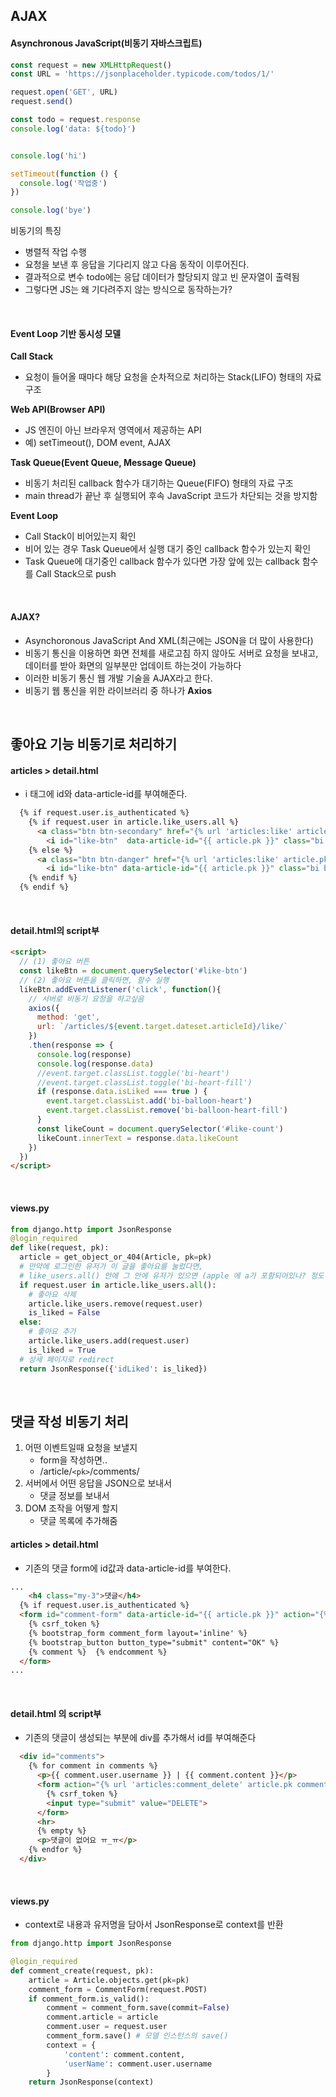 ## AJAX

#### Asynchronous JavaScript(비동기 자바스크립트)

``` javascript
const request = new XMLHttpRequest()
const URL = 'https://jsonplaceholder.typicode.com/todos/1/'

request.open('GET', URL)
request.send()

const todo = request.response
console.log('data: ${todo}') 


console.log('hi')

setTimeout(function () {
  console.log('작업중')
})

console.log('bye')
```

비동기의 특징

* 병렬적 작업 수행
* 요청을 보낸 후 응답을 기다리지 않고 다음 동작이 이루어진다.
* 결과적으로 변수 todo에는 응답 데이터가 할당되지 않고 빈 문자열이 출력됨
* 그렇다면 JS는 왜 기다려주지 않는 방식으로 동작하는가?

<br>

#### Event Loop 기반 동시성 모델

**Call Stack**

* 요청이 들어올 때마다  해당 요청을 순차적으로 처리하는 Stack(LIFO) 형태의 자료구조

**Web API(Browser API)**

* JS 엔진이 아닌 브라우저 영역에서 제공하는 API
* 예) setTimeout(), DOM event, AJAX

**Task Queue(Event Queue, Message Queue)**

* 비동기 처리된 callback 함수가 대기하는 Queue(FIFO) 형태의 자료 구조
* main thread가 끝난 후 실행되어 후속 JavaScript 코드가 차단되는 것을 방지함

**Event Loop**

* Call Stack이 비어있는지 확인
* 비어 있는 경우 Task Queue에서 실행 대기 중인 callback 함수가 있는지 확인
* Task Queue에 대기중인 callback 함수가 있다면 가장 앞에 있는 callback 함수를 Call Stack으로 push

<br>

#### AJAX?

* Asynchoronous JavaScript And XML(최근에는 JSON을 더 많이 사용한다)
* 비동기 통신을 이용하면 화면 전체를 새로고침 하지 않아도 서버로 요청을 보내고, 데이터를 받아 화면의 일부분만 업데이트 하는것이 가능하다
* 이러한 비동기 통신 웹 개발 기술을 AJAX라고 한다.
* 비동기 웹 통신을 위한 라이브러리 중 하나가 **Axios**

<br>

## 좋아요 기능 비동기로 처리하기

#### articles > detail.html

* i 태그에 id와 data-article-id를 부여해준다.

``` html
  {% if request.user.is_authenticated %}
    {% if request.user in article.like_users.all %}
      <a class="btn btn-secondary" href="{% url 'articles:like' article.pk %}">
        <i id="like-btn"  data-article-id="{{ article.pk }}" class="bi bi-balloon-heart-fill"></i> 좋아요 취소</a>
    {% else %}
      <a class="btn btn-danger" href="{% url 'articles:like' article.pk %}">
        <i id="like-btn" data-article-id="{{ article.pk }}" class="bi bi-balloon-heart"></i> 좋아요</a>
    {% endif %}
  {% endif %}
```

<br>

#### detail.html의 script부

``` html
<script>
  // (1) 좋아요 버튼
  const likeBtn = document.querySelector('#like-btn')
  // (2) 좋아요 버튼을 클릭하면, 함수 실행
  likeBtn.addEventListener('click', function(){
    // 서버로 비동기 요청을 하고싶음
    axios({
      method: 'get',
      url: `/articles/${event.target.dateset.articleId}/like/`
    })
    .then(response => {
      console.log(response)
      console.log(response.data)
      //event.target.classList.toggle('bi-heart')
      //event.target.classList.toggle('bi-heart-fill')
      if (response.data.isLiked === true ) {
        event.target.classList.add('bi-balloon-heart')
        event.target.classList.remove('bi-balloon-heart-fill')
      }
      const likeCount = document.querySelector('#like-count')
      likeCount.innerText = response.data.likeCount
    })
  })
</script>
```

<br>

#### views.py 

``` python
from django.http import JsonResponse
@login_required
def like(request, pk):
  article = get_object_or_404(Article, pk=pk)
  # 만약에 로그인한 유저가 이 글을 좋아요를 눌렀다면,
  # like_users.all() 안에 그 안에 유저가 있으면 (apple 에 a가 포함되어있나? 정도 느낌)
  if request.user in article.like_users.all(): 
    # 좋아요 삭제
    article.like_users.remove(request.user)
    is_liked = False
  else:
    # 좋아요 추가
    article.like_users.add(request.user)
    is_liked = True
  # 상세 페이지로 redirect
  return JsonResponse({'idLiked': is_liked})
```

<br>

## 댓글 작성 비동기 처리

1. 어떤 이벤트일때 요청을 보낼지
   * form을 작성하면..
   * /article/`<pk>`/comments/
2. 서버에서 어떤 응답을 JSON으로 보내서
   * 댓글 정보를 보내서
3. DOM 조작을 어떻게 할지
   * 댓글 목록에 추가해줌

#### articles > detail.html

* 기존의 댓글 form에 id값과 data-article-id를 부여한다.

``` html
...
	<h4 class="my-3">댓글</h4>
  {% if request.user.is_authenticated %}
  <form id="comment-form" data-article-id="{{ article.pk }}" action="{% url 'articles:comment_create' article.pk %}" method="POST">
    {% csrf_token %}
    {% bootstrap_form comment_form layout='inline' %}
    {% bootstrap_button button_type="submit" content="OK" %}
    {% comment %}  {% endcomment %}
  </form>
...
```

<br>

#### detail.html 의 script부

* 기존의 댓글이 생성되는 부분에 div를 추가해서 id를 부여해준다

``` html
  <div id="comments">
    {% for comment in comments %}
      <p>{{ comment.user.username }} | {{ comment.content }}</p>
      <form action="{% url 'articles:comment_delete' article.pk comment.pk %}" method="POST">
        {% csrf_token %}
        <input type="submit" value="DELETE">
      </form>
      <hr>
      {% empty %}
      <p>댓글이 없어요 ㅠ_ㅠ</p>
    {% endfor %}
  </div>
```

<br>

#### views.py

* context로 내용과 유저명을 담아서 JsonResponse로 context를 반환

``` python
from django.http import JsonResponse

@login_required
def comment_create(request, pk):
    article = Article.objects.get(pk=pk)
    comment_form = CommentForm(request.POST)
    if comment_form.is_valid():
        comment = comment_form.save(commit=False)
        comment.article = article
        comment.user = request.user
        comment_form.save() # 모델 인스턴스의 save()
        context = {
            'content': comment.content,
            'userName': comment.user.username
        }
    return JsonResponse(context)
```


